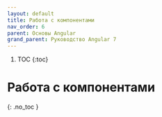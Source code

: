 ```yaml
---
layout: default
title: Работа с компонентами
nav_order: 6
parent: Основы Angular
grand_parent: Руководство Angular 7
---
```


<!-- prettier-ignore-start -->
1. TOC
{:toc}

# Работа с компонентами
{: .no_toc }
<!-- prettier-ignore-end -->
